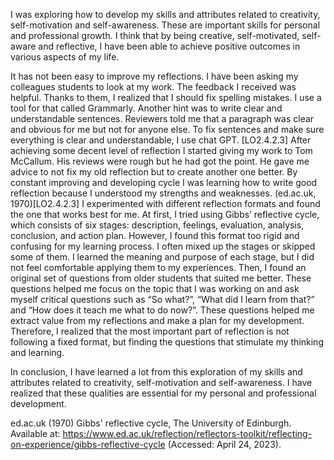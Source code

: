 
I was exploring how to develop my skills and attributes related to creativity, self-motivation and self-awareness. These are important skills for personal and professional growth. I think that by being creative, self-motivated, self-aware and reflective, I have been able to achieve positive outcomes in various aspects of my life.

It has not been easy to improve my reflections. I have been asking my colleagues students to look at my work. The feedback I received was helpful. Thanks to them, I realized that I should fix spelling mistakes. I use a tool for that called Grammarly. Another hint was to write clear and understandable sentences. Reviewers told me that a paragraph was clear and obvious for me but not for anyone else. To fix sentences and make sure everything is clear and understandable, I use chat GPT. [LO2.4.2.3]
After achieving some decent level of reflection I started giving my work to Tom McCallum. His reviews were rough but he had got the point. He gave me advice to not fix my old reflection but to create another one better. By constant improving and developing cycle I was learning how to write good reflection because I understood my strengths and weaknesses.
(ed.ac.uk, 1970)[LO2.4.2.3]
I experimented with different reflection formats and found the one that works best for me. At first, I tried using Gibbs’ reflective cycle, which consists of six stages: description, feelings, evaluation, analysis, conclusion, and action plan. However, I found this format too rigid and confusing for my learning process. I often mixed up the stages or skipped some of them. I learned the meaning and purpose of each stage, but I did not feel comfortable applying them to my experiences. Then, I found an original set of questions from older students that suited me better. These questions helped me focus on the topic that I was working on and ask myself critical questions such as “So what?”, “What did I learn from that?” and “How does it teach me what to do now?”. These questions helped me extract value from my reflections and make a plan for my development. Therefore, I realized that the most important part of reflection is not following a fixed format, but finding the questions that stimulate my thinking and learning.

In conclusion, I have learned a lot from this exploration of my skills and attributes related to creativity, self-motivation and self-awareness. I have realized that these qualities are essential for my personal and professional development.

ed.ac.uk (1970) Gibbs' reflective cycle, The University of Edinburgh. Available at: https://www.ed.ac.uk/reflection/reflectors-toolkit/reflecting-on-experience/gibbs-reflective-cycle (Accessed: April 24, 2023). 